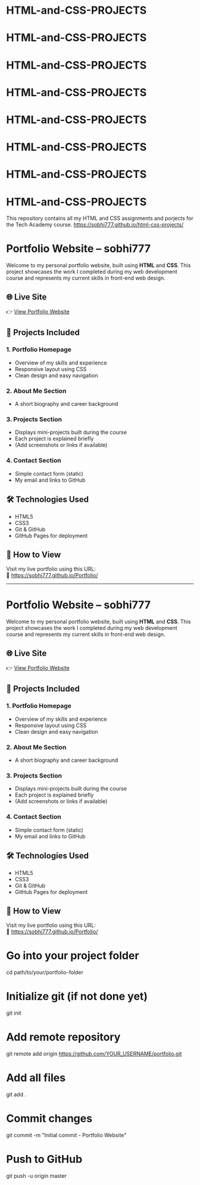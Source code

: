 # HTML-and-CSS-PROJECTS
# HTML-and-CSS-PROJECTS
# HTML-and-CSS-PROJECTS
# HTML-and-CSS-PROJECTS
# HTML-and-CSS-PROJECTS
# HTML-and-CSS-PROJECTS
# HTML-and-CSS-PROJECTS
# HTML-and-CSS-PROJECTS

This repository contains all my HTML and CSS assignments and porjects for the Tech Academy course.
https://sobhi777.github.io/html-css-projects/
# Portfolio Website – sobhi777

Welcome to my personal portfolio website, built using **HTML** and **CSS**. This project showcases the work I completed during my web development course and represents my current skills in front-end web design.

## 🌐 Live Site

👉 [View Portfolio Website](https://sobhi777.github.io/Portfolio/)

## 📁 Projects Included

### 1. **Portfolio Homepage**
- Overview of my skills and experience
- Responsive layout using CSS
- Clean design and easy navigation

### 2. **About Me Section**
- A short biography and career background

### 3. **Projects Section**
- Displays mini-projects built during the course
- Each project is explained briefly
- (Add screenshots or links if available)

### 4. **Contact Section**
- Simple contact form (static)
- My email and links to GitHub

## 🛠️ Technologies Used
- HTML5
- CSS3
- Git & GitHub
- GitHub Pages for deployment

## 🚀 How to View
Visit my live portfolio using this URL:  
🔗 https://sobhi777.github.io/Portfolio/

---
# Portfolio Website – sobhi777

Welcome to my personal portfolio website, built using **HTML** and **CSS**. This project showcases the work I completed during my web development course and represents my current skills in front-end web design.

## 🌐 Live Site

👉 [View Portfolio Website](https://sobhi777.github.io/Portfolio/)

## 📁 Projects Included

### 1. **Portfolio Homepage**
- Overview of my skills and experience
- Responsive layout using CSS
- Clean design and easy navigation

### 2. **About Me Section**
- A short biography and career background

### 3. **Projects Section**
- Displays mini-projects built during the course
- Each project is explained briefly
- (Add screenshots or links if available)

### 4. **Contact Section**
- Simple contact form (static)
- My email and links to GitHub

## 🛠️ Technologies Used
- HTML5
- CSS3
- Git & GitHub
- GitHub Pages for deployment

## 🚀 How to View
Visit my live portfolio using this URL:  
🔗 https://sobhi777.github.io/Portfolio/
# Go into your project folder
cd path/to/your/portfolio-folder

# Initialize git (if not done yet)
git init

# Add remote repository
git remote add origin https://github.com/YOUR_USERNAME/portfolio.git

# Add all files
git add .

# Commit changes
git commit -m "Initial commit - Portfolio Website"

# Push to GitHub
git push -u origin master
